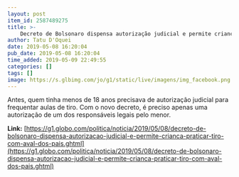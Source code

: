 ```yaml
---
layout: post
item_id: 2587489275
title: >-
    Decreto de Bolsonaro dispensa autorização judicial e permite criança praticar tiro com aval dos pais
author: Tatu D'Oquei
date: 2019-05-08 16:20:04
pub_date: 2019-05-08 16:20:04
time_added: 2019-05-09 22:49:55
categories: []
tags: []
image: https://s.glbimg.com/jo/g1/static/live/imagens/img_facebook.png
---
```


Antes, quem tinha menos de 18 anos precisava de autorização judicial para frequentar aulas de tiro. Com o novo decreto, é preciso apenas uma autorização de um dos responsáveis legais pelo menor.

**Link:** [https://g1.globo.com/politica/noticia/2019/05/08/decreto-de-bolsonaro-dispensa-autorizacao-judicial-e-permite-crianca-praticar-tiro-com-aval-dos-pais.ghtml](https://g1.globo.com/politica/noticia/2019/05/08/decreto-de-bolsonaro-dispensa-autorizacao-judicial-e-permite-crianca-praticar-tiro-com-aval-dos-pais.ghtml)

